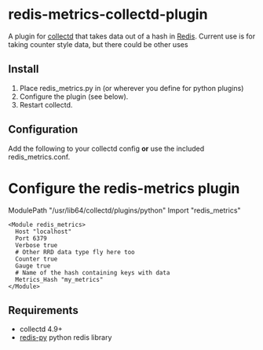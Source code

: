 redis-metrics-collectd-plugin
=====================

A plugin for [collectd](http://collectd.org) that takes data out of a
hash in [Redis](http://redis.google.code.com).  Current use is for 
taking counter style data, but there could be other uses

Install
-------
 1. Place redis_metrics.py in  (or wherever you define for python
 plugins)
 2. Configure the plugin (see below).
 3. Restart collectd.

Configuration
-------------
Add the following to your collectd config **or** use the included
redis_metrics.conf.


  # Configure the redis-metrics plugin
  <Plugin python>
    ModulePath "/usr/lib64/collectd/plugins/python"
    Import "redis_metrics"
  
    <Module redis_metrics>
      Host "localhost"
      Port 6379
      Verbose true
      # Other RRD data type fly here too
      Counter true
      Gauge true
      # Name of the hash containing keys with data
      Metrics_Hash "my_metrics"
    </Module>
  </Plugin>


Requirements
------------
 * collectd 4.9+
 * [redis-py](https://github.com/andymccurdy/redis-py) python redis library
